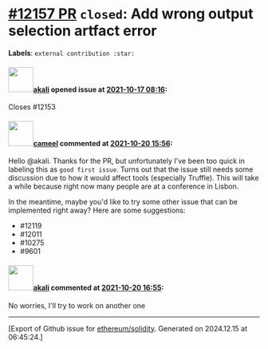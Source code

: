 # [\#12157 PR](https://github.com/ethereum/solidity/pull/12157) `closed`: Add wrong output selection artfact error
**Labels**: `external contribution :star:`


#### <img src="https://avatars.githubusercontent.com/u/4820369?u=f231dd1813ea24be70e5fb0a5dcd5de5e6c5c378&v=4" width="50">[akali](https://github.com/akali) opened issue at [2021-10-17 08:16](https://github.com/ethereum/solidity/pull/12157):

Closes #12153 

#### <img src="https://avatars.githubusercontent.com/u/137030?v=4" width="50">[cameel](https://github.com/cameel) commented at [2021-10-20 15:56](https://github.com/ethereum/solidity/pull/12157#issuecomment-947806984):

Hello @akali. Thanks for the PR, but unfortunately I've been too quick in labeling this as `good first issue`. Turns out that the issue still needs some discussion due to how it would affect tools (especially Truffle). This will take a while because right now many people are at a conference in Lisbon.

In the meantime, maybe you'd like to try some other issue that can be implemented right away? Here are some suggestions:
-  #12119
- #12011
- #10275
- #9601

#### <img src="https://avatars.githubusercontent.com/u/4820369?u=f231dd1813ea24be70e5fb0a5dcd5de5e6c5c378&v=4" width="50">[akali](https://github.com/akali) commented at [2021-10-20 16:55](https://github.com/ethereum/solidity/pull/12157#issuecomment-947854389):

No worries, I'll try to work on another one


-------------------------------------------------------------------------------



[Export of Github issue for [ethereum/solidity](https://github.com/ethereum/solidity). Generated on 2024.12.15 at 06:45:24.]
